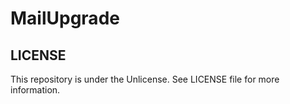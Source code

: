 # MailUpgrade

## LICENSE

This repository is under the Unlicense. See LICENSE file for more information.
